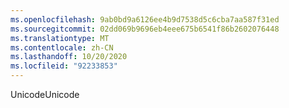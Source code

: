 ```yaml
---
ms.openlocfilehash: 9ab0bd9a6126ee4b9d7538d5c6cba7aa587f31ed
ms.sourcegitcommit: 02dd069b9696eb4eee675b6541f86b2602076448
ms.translationtype: MT
ms.contentlocale: zh-CN
ms.lasthandoff: 10/20/2020
ms.locfileid: "92233853"
---
```

<span data-ttu-id="a83dd-101">Unicode</span><span class="sxs-lookup"><span data-stu-id="a83dd-101">Unicode</span></span>